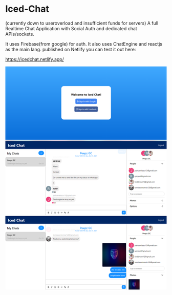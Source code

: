 # Iced-Chat
(currently down to useroverload and insufficient funds for servers)
A full Realtime Chat Application with Social Auth and dedicated chat APIs/sockets.

It uses Firebase(from google) for auth.
It also uses ChatEngine
and reactjs as the main lang.
published on Netlify you can test it out here:

https://icedchat.netlify.app/

![Image of test1](https://github.com/Tindi12/Iced-Chat/blob/main/public/pic%202.png)
![Image of test2](https://github.com/Tindi12/Iced-Chat/blob/main/public/pic.png)
![image of test3](https://github.com/Tindi12/Iced-Chat/blob/main/public/pic%203.png)
